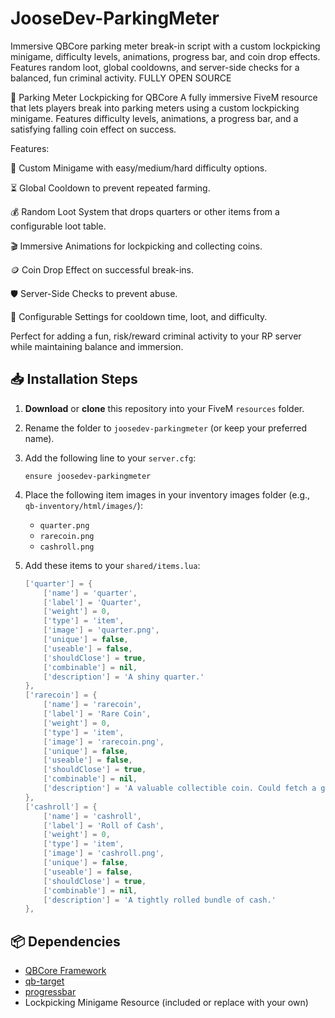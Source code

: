 # JooseDev-ParkingMeter
Immersive QBCore parking meter break-in script with a custom lockpicking minigame, difficulty levels, animations, progress bar, and coin drop effects. Features random loot, global cooldowns, and server-side checks for a balanced, fun criminal activity. FULLY OPEN SOURCE

🚗 Parking Meter Lockpicking for QBCore
A fully immersive FiveM resource that lets players break into parking meters using a custom lockpicking minigame. Features difficulty levels, animations, a progress bar, and a satisfying falling coin effect on success.

Features:

🎯 Custom Minigame with easy/medium/hard difficulty options.

⏳ Global Cooldown to prevent repeated farming.

💰 Random Loot System that drops quarters or other items from a configurable loot table.

🎬 Immersive Animations for lockpicking and collecting coins.

🪙 Coin Drop Effect on successful break-ins.

🛡 Server-Side Checks to prevent abuse.

🔧 Configurable Settings for cooldown time, loot, and difficulty.

Perfect for adding a fun, risk/reward criminal activity to your RP server while maintaining balance and immersion.

## 📥 Installation Steps
1. **Download** or **clone** this repository into your FiveM `resources` folder.  
2. Rename the folder to `joosedev-parkingmeter` (or keep your preferred name).  
3. Add the following line to your `server.cfg`:
   ```
   ensure joosedev-parkingmeter
   ```
4. Place the following item images in your inventory images folder (e.g., `qb-inventory/html/images/`):  
   - `quarter.png`  
   - `rarecoin.png`  
   - `cashroll.png`  

5. Add these items to your `shared/items.lua`:
   ```lua
   ['quarter'] = {
       ['name'] = 'quarter',
       ['label'] = 'Quarter',
       ['weight'] = 0,
       ['type'] = 'item',
       ['image'] = 'quarter.png',
       ['unique'] = false,
       ['useable'] = false,
       ['shouldClose'] = true,
       ['combinable'] = nil,
       ['description'] = 'A shiny quarter.'
   },
   ['rarecoin'] = {
       ['name'] = 'rarecoin',
       ['label'] = 'Rare Coin',
       ['weight'] = 0,
       ['type'] = 'item',
       ['image'] = 'rarecoin.png',
       ['unique'] = false,
       ['useable'] = false,
       ['shouldClose'] = true,
       ['combinable'] = nil,
       ['description'] = 'A valuable collectible coin. Could fetch a good price.'
   },
   ['cashroll'] = {
       ['name'] = 'cashroll',
       ['label'] = 'Roll of Cash',
       ['weight'] = 0,
       ['type'] = 'item',
       ['image'] = 'cashroll.png',
       ['unique'] = false,
       ['useable'] = false,
       ['shouldClose'] = true,
       ['combinable'] = nil,
       ['description'] = 'A tightly rolled bundle of cash.'
   },
   ```

## 📦 Dependencies
- [QBCore Framework](https://github.com/qbcore-framework/qb-core)  
- [qb-target](https://github.com/qbcore-framework/qb-target)  
- [progressbar](https://github.com/qbcore-framework/progressbar)  
- Lockpicking Minigame Resource (included or replace with your own)
